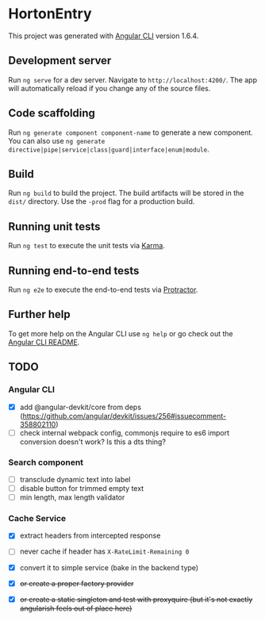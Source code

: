 # HortonEntry

This project was generated with [Angular CLI](https://github.com/angular/angular-cli) version 1.6.4.

## Development server

Run `ng serve` for a dev server. Navigate to `http://localhost:4200/`. The app will automatically reload if you change any of the source files.

## Code scaffolding

Run `ng generate component component-name` to generate a new component. You can also use `ng generate directive|pipe|service|class|guard|interface|enum|module`.

## Build

Run `ng build` to build the project. The build artifacts will be stored in the `dist/` directory. Use the `-prod` flag for a production build.

## Running unit tests

Run `ng test` to execute the unit tests via [Karma](https://karma-runner.github.io).

## Running end-to-end tests

Run `ng e2e` to execute the end-to-end tests via [Protractor](http://www.protractortest.org/).

## Further help

To get more help on the Angular CLI use `ng help` or go check out the [Angular CLI README](https://github.com/angular/angular-cli/blob/master/README.md).

## TODO

### Angular CLI

- [x] add @angular-devkit/core from deps (https://github.com/angular/devkit/issues/256#issuecomment-358802110)
- [ ] check internal webpack config, commonjs require to es6 import conversion doesn't work? Is this a dts thing?

### Search component

- [ ] transclude dynamic text into label
- [ ] disable button for trimmed empty text
- [ ] min length, max length validator

### Cache Service

- [x] extract headers from intercepted response
- [ ] never cache if header has `X-RateLimit-Remaining 0`
- [x] convert it to simple service (bake in the backend type)
- [x] ~~or create a proper factory provider~~
- [x] ~~or create a static singleton and test with proxyquire (but it's not exactly angularish feels out of place here)~~

